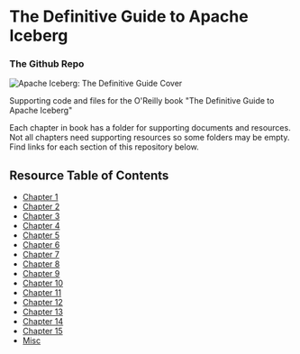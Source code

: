 # The Definitive Guide to Apache Iceberg
### The Github Repo

![Apache Iceberg: The Definitive Guide Cover](https://target.scene7.com/is/image/Target/GUEST_2e9bfcc7-27ae-4d88-a509-088271cc59da?wid=488&hei=488&fmt=pjpeg)

Supporting code and files for the O'Reilly book "The Definitive Guide to Apache Iceberg"

Each chapter in book has a folder for supporting documents and resources. Not all chapters need supporting resources so some folders may be empty. Find links for each section of this repository below.

## Resource Table of Contents

- [Chapter 1](./Resources/Chapter_1/)
- [Chapter 2](./Resources/Chapter_2/)
- [Chapter 3](./Resources/Chapter_3/)
- [Chapter 4](./Resources/Chapter_4/)
- [Chapter 5](./Resources/Chapter_5/)
- [Chapter 6](./Resources/Chapter_6/)
- [Chapter 7](./Resources/Chapter_7/)
- [Chapter 8](./Resources/Chapter_8/)
- [Chapter 9](./Resources/Chapter_9/)
- [Chapter 10](./Resources/Chapter_10/)
- [Chapter 11](./Resources/Chapter_11/)
- [Chapter 12](./Resources/Chapter_12/)
- [Chapter 13](./Resources/Chapter_13/)
- [Chapter 14](./Resources/Chapter_14/)
- [Chapter 15](./Resources/Chapter_15/)
- [Misc](./Resources/Misc/)